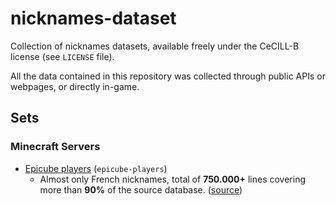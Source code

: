nicknames-dataset
==========

Collection of nicknames datasets, available freely under the CeCILL-B license (see `LICENSE` file).

All the data contained in this repository was collected through public APIs or webpages, or directly in-game.

## Sets ##

### Minecraft Servers ###

- [Epicube players](https://github.com/FlorianCassayre/nicknames-dataset/blob/master/epicube-players) (`epicube-players`)
  - Almost only French nicknames, total of **750.000+** lines covering more than **90%** of the source database. ([source](https://epicube.fr))